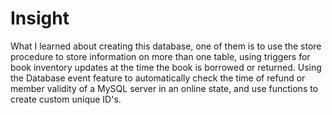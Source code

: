 # Insight
What I learned about creating this database, 
one of them is to use the store procedure to store information on more than one table, 
using triggers for book inventory updates at the time the book is borrowed or returned. 
Using the Database event feature to automatically check the time of refund or member validity of a MySQL server in an online state, 
and use functions to create custom unique ID's.
